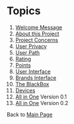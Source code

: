 # Topics 

1. [Welcome Message](../Tao/Fragments/Welcome/README.md)
2. [About this Project](../Tao/Fragments/About/README.md)
3. [Project Concerns](../Tao/Fragments/Concerns/HR.md)
4. [User Privacy](../Tao/Fragments/Privacy/README.md)
5. [User Path](../Tao/Fragments/Path/README.md)
6. [Rating](../Tao/Fragments/Rating/README.md)
7. [Points](../Tao/Fragments/OdicPoints/README.md)
8. [User Interface](../Tao/Fragments/UserInterface/README.md)
9. [Brands Interface](../Tao/Fragments/BrandsInterface/README.md)
10. [The BlackBox](../Tao/Fragments/BlackBox/README.md)
11. [Devices](../Tao/Fragments/Devices/README.md)
12. [All in One](../Tao/Tao.md) Version 0.1
13. [All in One](/ALLINONE.md) Version 0.2

Back to [Main Page](../README.md)